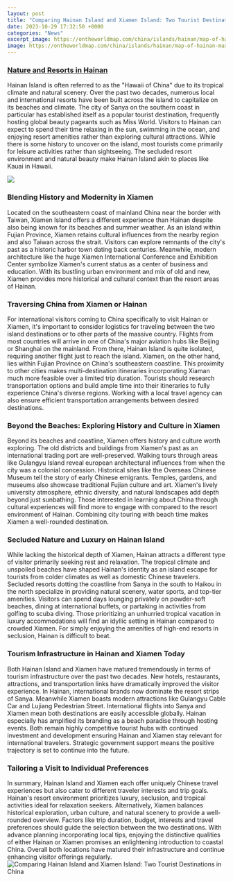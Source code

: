 ```yaml
---
layout: post
title: "Comparing Hainan Island and Xiamen Island: Two Tourist Destinations in China"
date: 2023-10-29 17:32:50 +0000
categories: "News"
excerpt_image: https://ontheworldmap.com/china/islands/hainan/map-of-hainan-max.jpg
image: https://ontheworldmap.com/china/islands/hainan/map-of-hainan-max.jpg
---
```


### [Nature and Resorts in Hainan](https://pagetimes.github.io/2024-01-09-ubc14-ubca0-uc774-ub3c4-uc2a4-uc5d0-uc11c-uc758-uc0b6/)
Hainan Island is often referred to as the "Hawaii of China" due to its tropical climate and natural scenery. Over the past two decades, numerous local and international resorts have been built across the island to capitalize on its beaches and climate. The city of Sanya on the southern coast in particular has established itself as a popular tourist destination, frequently hosting global beauty pageants such as Miss World. Visitors to Hainan can expect to spend their time relaxing in the sun, swimming in the ocean, and enjoying resort amenities rather than exploring cultural attractions. While there is some history to uncover on the island, most tourists come primarily for leisure activities rather than sightseeing. The secluded resort environment and natural beauty make Hainan Island akin to places like Kauai in Hawaii. 

![](https://www.tripchinaguide.com/public/upload/photo/maps-of-hainan/img_601_d20130426162222.jpg)
### **Blending History and Modernity in Xiamen**
Located on the southeastern coast of mainland China near the border with Taiwan, Xiamen Island offers a different experience than Hainan despite also being known for its beaches and summer weather. As an island within Fujian Province, Xiamen retains cultural influences from the nearby region and also Taiwan across the strait. Visitors can explore remnants of the city's past as a historic harbor town dating back centuries. Meanwhile, modern architecture like the huge Xiamen International Conference and Exhibition Center symbolize Xiamen's current status as a center of business and education. With its bustling urban environment and mix of old and new, Xiamen provides more historical and cultural context than the resort areas of Hainan.
### **Traversing China from Xiamen or Hainan** 
For international visitors coming to China specifically to visit Hainan or Xiamen, it's important to consider logistics for traveling between the two island destinations or to other parts of the massive country. Flights from most countries will arrive in one of China's major aviation hubs like Beijing or Shanghai on the mainland. From there, Hainan Island is quite isolated, requiring another flight just to reach the island. Xiamen, on the other hand, lies within Fujian Province on China's southeastern coastline. This proximity to other cities makes multi-destination itineraries incorporating Xiaman much more feasible over a limited trip duration. Tourists should research transportation options and build ample time into their itineraries to fully experience China's diverse regions. Working with a local travel agency can also ensure efficient transportation arrangements between desired destinations.
### **Beyond the Beaches: Exploring History and Culture in Xiamen** 
Beyond its beaches and coastline, Xiamen offers history and culture worth exploring. The old districts and buildings from Xiamen's past as an international trading port are well-preserved. Walking tours through areas like Gulangyu Island reveal european architectural influences from when the city was a colonial concession. Historical sites like the Overseas Chinese Museum tell the story of early Chinese emigrants. Temples, gardens, and museums also showcase traditional Fujian culture and art. Xiamen's lively university atmosphere, ethnic diversity, and natural landscapes add depth beyond just sunbathing. Those interested in learning about China through cultural experiences will find more to engage with compared to the resort environment of Hainan. Combining city touring with beach time makes Xiamen a well-rounded destination.
### **Secluded Nature and Luxury on Hainan Island**
While lacking the historical depth of Xiamen, Hainan attracts a different type of visitor primarily seeking rest and relaxation. The tropical climate and unspoiled beaches have shaped Hainan's identity as an island escape for tourists from colder climates as well as domestic Chinese travelers. Secluded resorts dotting the coastline from Sanya in the south to Haikou in the north specialize in providing natural scenery, water sports, and top-tier amenities. Visitors can spend days lounging privately on powder-soft beaches, dining at international buffets, or partaking in activities from golfing to scuba diving. Those prioritizing an unhurried tropical vacation in luxury accommodations will find an idyllic setting in Hainan compared to crowded Xiamen. For simply enjoying the amenities of high-end resorts in seclusion, Hainan is difficult to beat.
### **Tourism Infrastructure in Hainan and Xiamen Today**
Both Hainan Island and Xiamen have matured tremendously in terms of tourism infrastructure over the past two decades. New hotels, restaurants, attractions, and transportation links have dramatically improved the visitor experience. In Hainan, international brands now dominate the resort strips of Sanya. Meanwhile Xiamen boasts modern attractions like Gulangyu Cable Car and Lujiang Pedestrian Street. International flights into Sanya and Xiamen mean both destinations are easily accessible globally. Hainan especially has amplified its branding as a beach paradise through hosting events. Both remain highly competitive tourist hubs with continued investment and development ensuring Hainan and Xiamen stay relevant for international travelers. Strategic government support means the positive trajectory is set to continue into the future.
### **Tailoring a Visit to Individual Preferences** 
In summary, Hainan Island and Xiamen each offer uniquely Chinese travel experiences but also cater to different traveler interests and trip goals. Hainan's resort environment prioritizes luxury, seclusion, and tropical activities ideal for relaxation seekers. Alternatively, Xiamen balances historical exploration, urban culture, and natural scenery to provide a well-rounded overview. Factors like trip duration, budget, interests and travel preferences should guide the selection between the two destinations. With advance planning incorporating local tips, enjoying the distinctive qualities of either Hainan or Xiamen promises an enlightening introduction to coastal China. Overall both locations have matured their infrastructure and continue enhancing visitor offerings regularly.
![Comparing Hainan Island and Xiamen Island: Two Tourist Destinations in China](https://ontheworldmap.com/china/islands/hainan/map-of-hainan-max.jpg)